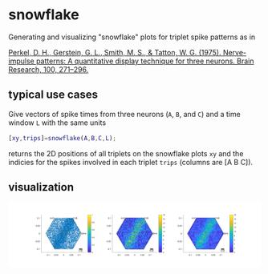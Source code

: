 # snowflake

Generating and visualizing "snowflake" plots for triplet spike patterns as in

[Perkel, D. H., Gerstein, G. L., Smith, M. S., & Tatton, W. G. (1975). Nerve-impulse patterns: A quantitative display technique for three neurons. Brain Research, 100, 271–296.](https://doi.org/10.1016/0006-8993(75)90483-7)

## typical use cases

Give vectors of spike times from three neurons (`A`, `B`, and `C`) and a time window `L` with the same units

```matlab
[xy,trips]=snowflake(A,B,C,L);
```

returns the 2D positions of all triplets on the snowflake plots `xy` and the indicies for the spikes involved in each triplet `trips` (columns are [A B C]).

## visualization

![snowflake_demo.png](https://raw.githubusercontent.com/ihstevenson/snowflake/master/snowflake_demo.png)
